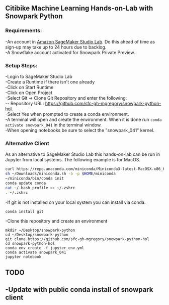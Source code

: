 ## Citibike Machine Learning Hands-on-Lab with Snowpark Python  

### Requirements:  
-An account in [Amazon SageMaker Studio Lab](https://studiolab.sagemaker.aws/).  Do this ahead of time as sign-up may take up to 24 hours due to backlog.  
-A Snowflake account activated for Snowpark Private Preview.  
    

### Setup Steps:

-Login to SageMaker Studio Lab  
-Create a Runtime if there isn't one already  
-Click on Start Runtime  
-Click on Open Project  
-Select Git -> Clone Git Repository and enter the following:  
    -- Repository URL: https://github.com/sfc-gh-mgregory/snowpark-python-hol.  
-Select Yes when prompted to create a conda environment.  
-A terminal will open and create the environment.  When it is done run `conda activate snowpark_041` in the terminal window.  
-When opening notebooks be sure to select the "snowpark_041" kernel.  

### Alternative Client  

As an alternative to SageMaker Studio Lab this hands-on-lab can be run in Jupyter from local systems.  The following example is for MacOS.
```bash
curl https://repo.anaconda.com/miniconda/Miniconda3-latest-MacOSX-x86_64.sh -o ~/Downloads/miniconda.sh  
sh ~/Downloads/miniconda.sh -b -p $HOME/miniconda  
~/miniconda/bin/conda init  
conda update conda
cat ~/.bash_profile >> ~/.zshrc  
. ~/.zshrc
```
-If git is not installed on your local system you can install via conda.
```bash
conda install git
```
-Clone this repository and create an environment
```
mkdir ~/Desktop/snowpark-python
cd ~/Desktop/snowpark-python
git clone https://github.com/sfc-gh-mgregory/snowpark-python-hol
cd snowpark-python-hol
conda env create -f jupyter_env.yml
conda activate snowpark_041
jupyter notebook
```

## TODO

-Update with public conda install of snowpark client  
-
